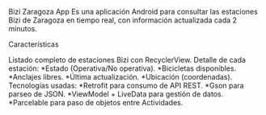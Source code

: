 Bizi Zaragoza App Es una aplicación Android para consultar las estaciones Bizi de Zaragoza en tiempo real, con información actualizada cada 2 minutos.

Características

Listado completo de estaciones Bizi con RecyclerView.
Detalle de cada estación: *Estado (Operativa/No operativa). *Bicicletas disponibles. *Anclajes libres. *Última actualización. *Ubicación (coordenadas).
Tecnologías usadas: *Retrofit para consumo de API REST. *Gson para parseo de JSON. *ViewModel + LiveData para gestión de datos. *Parcelable para paso de objetos entre Actividades.

